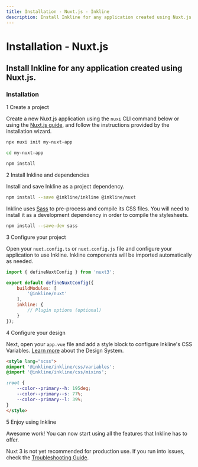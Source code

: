 ```yaml
---
title: Installation - Nuxt.js - Inkline
description: Install Inkline for any application created using Nuxt.js.
---
```


# Installation - Nuxt.js
## Install Inkline for any application created using Nuxt.js.

### Installation

<div class="install-step _margin-top:2">
<div class="install-step-title"><span class="install-step-number">1</span> Create a project</div> 

Create a new Nuxt.js application using the `nuxi` CLI command below or using the [Nuxt.js guide](https://v3.nuxtjs.org/getting-started/installation), and follow the instructions provided by the installation wizard.

~~~bash
npx nuxi init my-nuxt-app

cd my-nuxt-app

npm install
~~~

</div>
<div class="install-step">
<div class="install-step-title"><span class="install-step-number">2</span> Install Inkline and dependencies</div> 

Install and save Inkline as a project dependency.

~~~bash
npm install --save @inkline/inkline @inkline/nuxt
~~~

Inkline uses [Sass](https://sass-lang.com) to pre-process and compile its CSS files. You will need to install it as a development dependency in order to compile the stylesheets.

~~~bash
npm install --save-dev sass
~~~

</div>
<div class="install-step">
<div class="install-step-title"><span class="install-step-number">3</span> Configure your project</div> 

Open your `nuxt.config.ts` or `nuxt.config.js` file and configure your application to use Inkline. Inkline components will be imported automatically as needed.

~~~js
import { defineNuxtConfig } from 'nuxt3';

export default defineNuxtConfig({
    buildModules: [
        '@inkline/nuxt'
    ],
    inkline: {
        // Plugin options (optional)
    }
});
~~~

</div>
<div class="install-step">
<div class="install-step-title"><span class="install-step-number">4</span> Configure your design</div> 

Next, open your `app.vue` file and add a style block to configure Inkline's CSS Variables. [Learn more](/docs/introduction/design-system) about the Design System.

~~~html
<style lang="scss">
@import '@inkline/inkline/css/variables';
@import '@inkline/inkline/css/mixins';

:root {
    --color--primary--h: 195deg;
    --color--primary--s: 77%;
    --color--primary--l: 39%;
}
</style>
~~~
</div>
<div class="install-step">
<div class="install-step-title"><span class="install-step-number">5</span> Enjoy using Inkline</div> 

Awesome work! You can now start using all the features that Inkline has to offer.
</div>

<i-alert color="warning" class="_margin-top:2">
    <template #icon>
        <i-icon name="ink-warning" />
    </template>

Nuxt 3 is not yet recommended for production use. If you run into issues, check the [Troubleshooting Guide](https://github.com/inkline/nuxt-module-inkline#troubleshooting).

</i-alert>

